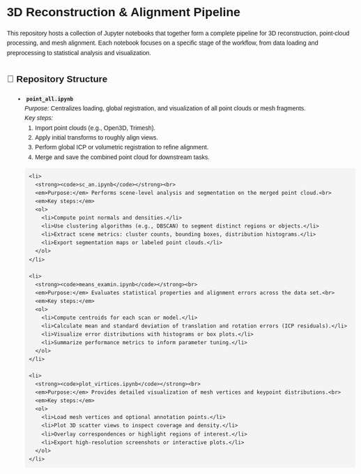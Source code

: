 <!DOCTYPE html>
<html lang="en">
<head>
  <meta charset="UTF-8">
  <title>3D Reconstruction & Alignment Pipeline</title>
  <style>
    body { font-family: Arial, sans-serif; line-height: 1.6; padding: 20px; max-width: 800px; margin: auto; }
    h1 { font-size: 2em; margin-bottom: 0.25em; }
    h2 { font-size: 1.5em; margin-top: 1.5em; }
    ul { margin-left: 1.2em; }
    code { background: #f4f4f4; padding: 2px 4px; border-radius: 4px; }
    pre { background: #f4f4f4; padding: 10px; overflow-x: auto; border-radius: 4px; }
  </style>
</head>
<body>

  <h1>3D Reconstruction & Alignment Pipeline</h1>
  <p>This repository hosts a collection of Jupyter notebooks that together form a complete pipeline for 3D reconstruction, point-cloud processing, and mesh alignment. Each notebook focuses on a specific stage of the workflow, from data loading and preprocessing to statistical analysis and visualization.</p>

  <h2>📂 Repository Structure</h2>
  <ul>
    <li>
      <strong><code>point_all.ipynb</code></strong><br>
      <em>Purpose:</em> Centralizes loading, global registration, and visualization of all point clouds or mesh fragments.<br>
      <em>Key steps:</em>
      <ol>
        <li>Import point clouds (e.g., Open3D, Trimesh).</li>
        <li>Apply initial transforms to roughly align views.</li>
        <li>Perform global ICP or volumetric registration to refine alignment.</li>
        <li>Merge and save the combined point cloud for downstream tasks.</li>
      </ol>
    </li>

    <li>
      <strong><code>sc_an.ipynb</code></strong><br>
      <em>Purpose:</em> Performs scene-level analysis and segmentation on the merged point cloud.<br>
      <em>Key steps:</em>
      <ol>
        <li>Compute point normals and densities.</li>
        <li>Use clustering algorithms (e.g., DBSCAN) to segment distinct regions or objects.</li>
        <li>Extract scene metrics: cluster counts, bounding boxes, distribution histograms.</li>
        <li>Export segmentation maps or labeled point clouds.</li>
      </ol>
    </li>

    <li>
      <strong><code>means_examin.ipynb</code></strong><br>
      <em>Purpose:</em> Evaluates statistical properties and alignment errors across the data set.<br>
      <em>Key steps:</em>
      <ol>
        <li>Compute centroids for each scan or model.</li>
        <li>Calculate mean and standard deviation of translation and rotation errors (ICP residuals).</li>
        <li>Visualize error distributions with histograms or box plots.</li>
        <li>Summarize performance metrics to inform parameter tuning.</li>
      </ol>
    </li>

    <li>
      <strong><code>plot_virtices.ipynb</code></strong><br>
      <em>Purpose:</em> Provides detailed visualization of mesh vertices and keypoint distributions.<br>
      <em>Key steps:</em>
      <ol>
        <li>Load mesh vertices and optional annotation points.</li>
        <li>Plot 3D scatter views to inspect coverage and density.</li>
        <li>Overlay correspondences or highlight regions of interest.</li>
        <li>Export high-resolution screenshots or interactive plots.</li>
      </ol>
    </li>
  </ul>


</body>
</html>
